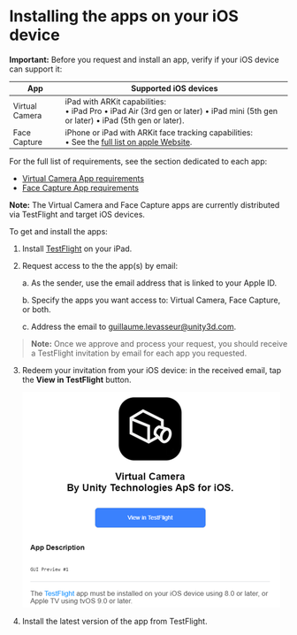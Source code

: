 # Installing the apps on your iOS device

**Important:** Before you request and install an app, verify if your iOS device can support it:

| **App**        | **Supported iOS devices** |
|----------------|---------------------------|
| Virtual Camera | iPad with ARKit capabilities:<br />• iPad Pro • iPad Air (3rd gen or later) • iPad mini (5th gen or later) • iPad (5th gen or later). |
| Face Capture   | iPhone or iPad with ARKit face tracking capabilities:<br />• See the [full list on apple Website](https://support.apple.com/en-us/HT209183). |

For the full list of requirements, see the section dedicated to each app:
* [Virtual Camera App requirements](requirements.md)
* [Face Capture App requirements](live-capture-face-requirements.md)

**Note:** The Virtual Camera and Face Capture apps are currently distributed via TestFlight and target iOS devices.

To get and install the apps:

1.  Install [TestFlight](https://testflight.apple.com) on your iPad.

2.  Request access to the the app(s) by email:

    a.  As the sender, use the email address that is linked to your Apple ID.

    b.  Specify the apps you want access to: Virtual Camera, Face Capture, or both.

    c.  Address the email to <guillaume.levasseur@unity3d.com>.

   >**Note:** Once we approve and process your request, you should receive a TestFlight invitation by email for each app you requested.

3.  Redeem your invitation from your iOS device: in the received email, tap the **View in TestFlight** button.

    ![](images/testflight-email.png)

4.  Install the latest version of the app from TestFlight.
